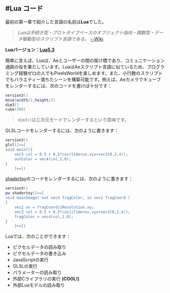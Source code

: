 #Lua コード
---

最初の第一章で紹介した言語の名前は**Lua**でした。

>*Luaは手続き型・プロトタイプベースのオブジェクト指向・関数型・データ駆動型のスクリプト言語である。* [--Wiki](https://ja.wikipedia.org/wiki/Lua)

**Luaバージョン：[Lua5.3](http://milkpot.sakura.ne.jp/lua/lua53_manual_ja.html)**


簡単に言えば、Luaは、Aeとユーザーの間の架け橋であり、コミュニケーション通路の役を果たしています。LuaはAeスクリプト言語に似ているため、プログラミング経験ゼロの人でもPixelsWorldを楽しめます。また、小行数のスクリプトでもバラエティー満ちたシーンを構築可能です。例えば、Aeカメラでキューブをレンダーするには、次のコードを書けば十分です：

```lua:DrawCube.lua
version3()
move(width/2,height/2)
dim3()
cube(300)
```

> `dim3()`は三次元モードでレンダーするという意味です。

GLSLコードをレンダーするには、次のように書きます：

```lua:RunGlsl.lua
version3()
glsl([==[
void main(){
    vec3 col = 0.5 + 0.5*cos(time+uv.xyx+vec3(0,2,4));
    outColor = vec4(col,1.0);
}
    ]==])
```

[shadertoy](shadertoy.md)のコードをレンダーするには、次のように書きます：

```lua:RunShadertoy.lua
version3()
pw.shadertoy([==[
void mainImage( out vec4 fragColor, in vec2 fragCoord )
{
    vec2 uv = fragCoord/iResolution.xy;
    vec3 col = 0.5 + 0.5*cos(iTime+uv.xyx+vec3(0,2,4));
    fragColor = vec4(col,1.0);
}
    ]==])
```

Luaでは、次のことができます： 
- ピクセルデータの読み取り
- ピクセルデータの書き込み
- JavaScriptの実行
- GLSLの実行
- パラメーターの読み取り
- 外部Cライブラリの実行 **(COOL!)**
- 外部Luaモデルの読み取り

